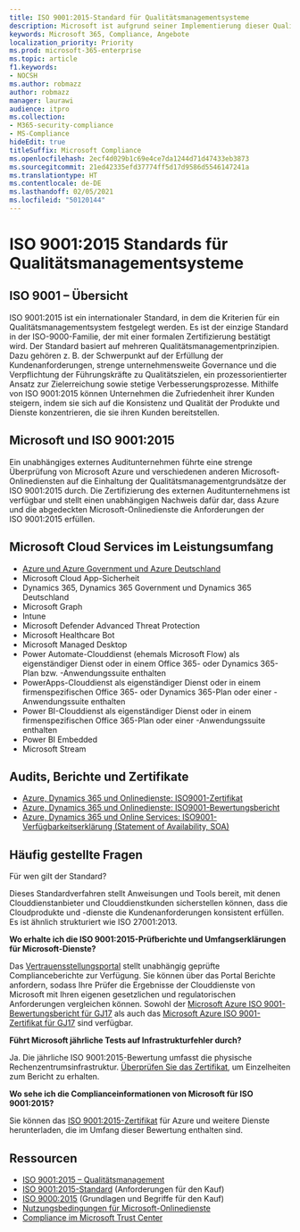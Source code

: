 ```yaml
---
title: ISO 9001:2015-Standard für Qualitätsmanagementsysteme
description: Microsoft ist aufgrund seiner Implementierung dieser Qualitätsmanagementstandards zertifiziert.
keywords: Microsoft 365, Compliance, Angebote
localization_priority: Priority
ms.prod: microsoft-365-enterprise
ms.topic: article
f1.keywords:
- NOCSH
ms.author: robmazz
author: robmazz
manager: laurawi
audience: itpro
ms.collection:
- M365-security-compliance
- MS-Compliance
hideEdit: true
titleSuffix: Microsoft Compliance
ms.openlocfilehash: 2ecf4d029b1c69e4ce7da1244d71d47433eb3873
ms.sourcegitcommit: 21ed42335efd37774ff5d17d9586d5546147241a
ms.translationtype: HT
ms.contentlocale: de-DE
ms.lasthandoff: 02/05/2021
ms.locfileid: "50120144"
---
```

# <a name="iso-90012015-quality-management-systems-standards"></a>ISO 9001:2015 Standards für Qualitätsmanagementsysteme

## <a name="iso-9001-overview"></a>ISO 9001 – Übersicht

ISO 9001:2015 ist ein internationaler Standard, in dem die Kriterien für ein Qualitätsmanagementsystem festgelegt werden. Es ist der einzige Standard in der ISO-9000-Familie, der mit einer formalen Zertifizierung bestätigt wird. Der Standard basiert auf mehreren Qualitätsmanagementprinzipien. Dazu gehören z. B. der Schwerpunkt auf der Erfüllung der Kundenanforderungen, strenge unternehmensweite Governance und die Verpflichtung der Führungskräfte zu Qualitätszielen, ein prozessorientierter Ansatz zur Zielerreichung sowie stetige Verbesserungsprozesse. Mithilfe von ISO 9001:2015 können Unternehmen die Zufriedenheit ihrer Kunden steigern, indem sie sich auf die Konsistenz und Qualität der Produkte und Dienste konzentrieren, die sie ihren Kunden bereitstellen.

## <a name="microsoft-and-iso-90012015"></a>Microsoft und ISO 9001:2015

Ein unabhängiges externes Auditunternehmen führte eine strenge Überprüfung von Microsoft Azure und verschiedenen anderen Microsoft-Onlinediensten auf die Einhaltung der Qualitätsmanagementgrundsätze der ISO 9001:2015 durch. Die Zertifizierung des externen Auditunternehmens ist verfügbar und stellt einen unabhängigen Nachweis dafür dar, dass Azure und die abgedeckten Microsoft-Onlinedienste die Anforderungen der ISO 9001:2015 erfüllen.

## <a name="microsoft-in-scope-cloud-services"></a>Microsoft Cloud Services im Leistungsumfang

- [Azure und Azure Government und Azure Deutschland](https://aka.ms/AzureCompliance)
- Microsoft Cloud App-Sicherheit
- Dynamics 365, Dynamics 365 Government und Dynamics 365 Deutschland
- Microsoft Graph
- Intune
- Microsoft Defender Advanced Threat Protection
- Microsoft Healthcare Bot
- Microsoft Managed Desktop
- Power Automate-Clouddienst (ehemals Microsoft Flow) als eigenständiger Dienst oder in einem Office 365- oder Dynamics 365-Plan bzw. -Anwendungssuite enthalten
- PowerApps-Clouddienst als eigenständiger Dienst oder in einem firmenspezifischen Office 365- oder Dynamics 365-Plan oder einer -Anwendungssuite enthalten
- Power BI-Clouddienst als eigenständiger Dienst oder in einem firmenspezifischen Office 365-Plan oder einer -Anwendungssuite enthalten
- Power BI Embedded
- Microsoft Stream

## <a name="audits-reports-and-certificates"></a>Audits, Berichte und Zertifikate

- [Azure, Dynamics 365 und Onlinedienste: ISO9001-Zertifikat](https://aka.ms/azureiso9001cert)
- [Azure, Dynamics 365 und Onlinedienste: ISO9001-Bewertungsbericht](https://aka.ms/azureiso9001report)
- [Azure, Dynamics 365 und Online Services: ISO9001-Verfügbarkeitserklärung (Statement of Availability, SOA)](https://aka.ms/azureiso9001soa)

## <a name="frequently-asked-questions"></a>Häufig gestellte Fragen

Für wen gilt der Standard?

Dieses Standardverfahren stellt Anweisungen und Tools bereit, mit denen Clouddienstanbieter und Clouddienstkunden sicherstellen können, dass die Cloudprodukte und -dienste die Kundenanforderungen konsistent erfüllen. Es ist ähnlich strukturiert wie ISO 27001:2013.

**Wo erhalte ich die ISO 9001:2015-Prüfberichte und Umfangserklärungen für Microsoft-Dienste?**

Das [Vertrauensstellungsportal](/microsoft-365/compliance/get-started-with-service-trust-portal) stellt unabhängig geprüfte Complianceberichte zur Verfügung. Sie können über das Portal Berichte anfordern, sodass Ihre Prüfer die Ergebnisse der Clouddienste von Microsoft mit Ihren eigenen gesetzlichen und regulatorischen Anforderungen vergleichen können. Sowohl der [Microsoft Azure ISO 9001-Bewertungsbericht für GJ17](https://www.microsoft.com/?ref=aka) als auch das [Microsoft Azure ISO 9001-Zertifikat für GJ17](https://www.microsoft.com/?ref=aka) sind verfügbar.

**Führt Microsoft jährliche Tests auf Infrastrukturfehler durch?**

Ja. Die jährliche ISO 9001:2015-Bewertung umfasst die physische Rechenzentrumsinfrastruktur. [Überprüfen Sie das Zertifikat](https://www.microsoft.com/?ref=aka), um Einzelheiten zum Bericht zu erhalten.

**Wo sehe ich die Complianceinformationen von Microsoft für ISO 9001:2015?**

Sie können das [ISO 9001:2015-Zertifikat](https://www.microsoft.com/?ref=aka) für Azure und weitere Dienste herunterladen, die im Umfang dieser Bewertung enthalten sind.

## <a name="resources"></a>Ressourcen

- [ISO 9001:2015 – Qualitätsmanagement](https://www.iso.org/iso-9001-quality-management.html) 
- [ISO 9001:2015-Standard](https://www.iso.org/standard/62085.html) (Anforderungen für den Kauf)
- [ISO 9000:2015](https://www.iso.org/standard/45481.html) (Grundlagen und Begriffe für den Kauf)
- [Nutzungsbedingungen für Microsoft-Onlinedienste](https://aka.ms/Online-Services-Terms)
- [Compliance im Microsoft Trust Center](https://www.microsoft.com/trust-center/compliance/compliance-overview)
